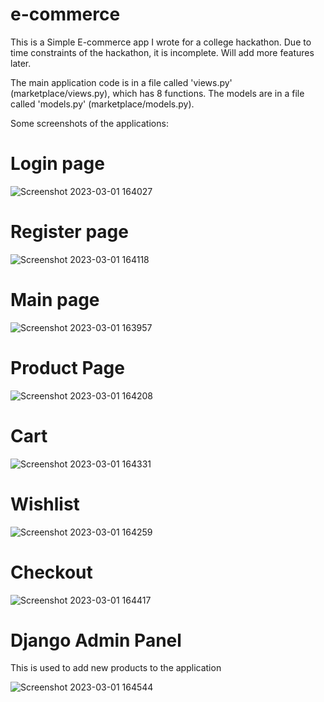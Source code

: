 # e-commerce

This is a Simple E-commerce app I wrote for a college hackathon. Due to time constraints of the hackathon, it is incomplete. Will add more features later.

The main application code is in a file called 'views.py' (marketplace/views.py), which has 8 functions. The models are in a file called 'models.py' (marketplace/models.py).

Some screenshots of the applications:


# Login page
![Screenshot 2023-03-01 164027](https://github.com/varunhk2002/e-commerce/assets/63897501/c0f2b747-3e4d-4ce7-82c5-fc4bc3b59e59)

# Register page
![Screenshot 2023-03-01 164118](https://github.com/varunhk2002/e-commerce/assets/63897501/6375de07-8674-4084-9a20-a4a4a02f4fb7)

# Main page

![Screenshot 2023-03-01 163957](https://github.com/varunhk2002/e-commerce/assets/63897501/9965a228-9a0f-4c6a-98df-771804eff502)

# Product Page
![Screenshot 2023-03-01 164208](https://github.com/varunhk2002/e-commerce/assets/63897501/8212345d-e3fc-432d-98f6-3988dd1e7d1f)

# Cart
![Screenshot 2023-03-01 164331](https://github.com/varunhk2002/e-commerce/assets/63897501/d07408ca-ff49-4e80-9f40-b21a2f7864c9)

# Wishlist
![Screenshot 2023-03-01 164259](https://github.com/varunhk2002/e-commerce/assets/63897501/3570f045-9ade-49fb-853b-483366637b60)

# Checkout
![Screenshot 2023-03-01 164417](https://github.com/varunhk2002/e-commerce/assets/63897501/1bdd98a5-5c0d-4a6b-92fb-af71bf21656a)

# Django Admin Panel
This is used to add new products to the application

![Screenshot 2023-03-01 164544](https://github.com/varunhk2002/e-commerce/assets/63897501/1fdbb574-b113-4e6a-9a36-d88f70a01b7b)





